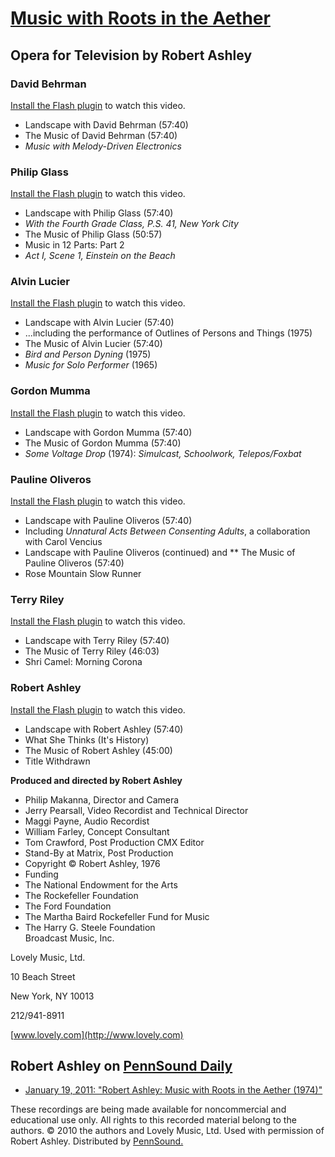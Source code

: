 [Music with Roots in the Aether](http://www.brooklynrail.org/2004/02/music/robert-ashley-music-with-roots-in-the-aether)
========================================================================================================================

Opera for Television by Robert Ashley
-------------------------------------


### David Behrman

[Install the Flash plugin](http://get.adobe.com/flashplayer/) to watch this video.

  

-   Landscape with David Behrman (57:40)
-   The Music of David Behrman (57:40)
-   *Music with Melody-Driven Electronics*


### Philip Glass

[Install the Flash plugin](http://get.adobe.com/flashplayer/) to watch this video.

  

-   Landscape with Philip Glass (57:40)
-   *With the Fourth Grade Class, P.S. 41, New York City*
-   The Music of Philip Glass (50:57)
-   Music in 12 Parts: Part 2
-   *Act I, Scene 1, Einstein on the Beach*


### Alvin Lucier

[Install the Flash plugin](http://get.adobe.com/flashplayer/) to watch this video.

  

-   Landscape with Alvin Lucier (57:40)
-   ...including the performance of <span class="title">Outlines of Persons and Things</span> (1975)
-   The Music of Alvin Lucier (57:40)
-   *Bird and Person Dyning* (1975)
-   *Music for Solo Performer* (1965)


### Gordon Mumma

[Install the Flash plugin](http://get.adobe.com/flashplayer/) to watch this video.

  

-   Landscape with Gordon Mumma (57:40)
-   The Music of Gordon Mumma (57:40)
-   *Some Voltage Drop* (1974): *Simulcast, Schoolwork, Telepos/Foxbat*


### Pauline Oliveros

[Install the Flash plugin](http://get.adobe.com/flashplayer/) to watch this video.

  

-   Landscape with Pauline Oliveros (57:40)
-   Including *Unnatural Acts Between Consenting Adults*, a collaboration with Carol Vencius
-   Landscape with Pauline Oliveros (continued) and ** The Music of Pauline Oliveros (57:40)
-   Rose Mountain Slow Runner


### Terry Riley

[Install the Flash plugin](http://get.adobe.com/flashplayer/) to watch this video.

  

-   Landscape with Terry Riley (57:40)
-   The Music of Terry Riley (46:03)
-   Shri Camel: Morning Corona


### Robert Ashley

[Install the Flash plugin](http://get.adobe.com/flashplayer/) to watch this video.

  

-   Landscape with Robert Ashley (57:40)
-   What She Thinks (It's History)
-   The Music of Robert Ashley (45:00)
-   Title Withdrawn

**Produced and directed by Robert Ashley**

-   Philip Makanna, Director and Camera
-   Jerry Pearsall, Video Recordist and Technical Director
-   Maggi Payne, Audio Recordist
-   William Farley, Concept Consultant
-   Tom Crawford, Post Production CMX Editor
-   Stand-By at Matrix, Post Production
-   Copyright © Robert Ashley, 1976
-   Funding
-   The National Endowment for the Arts
-   The Rockefeller Foundation
-   The Ford Foundation
-   The Martha Baird Rockefeller Fund for Music
-   The Harry G. Steele Foundation  
    Broadcast Music, Inc.

Lovely Music, Ltd.

10 Beach Street

New York, NY 10013

212/941-8911

[www.lovely.com](http://www.lovely.com)

  

Robert Ashley on [PennSound Daily](http://writing.upenn.edu/pennsound/daily)
----------------------------------------------------------------------------

-   [January 19, 2011: "Robert Ashley: Music with Roots in the Aether (1974)"](http://writing.upenn.edu/pennsound/daily/201101.php#19_17:15)

These recordings are being made available for noncommercial and educational use only.
All rights to this recorded material belong to the authors. © 2010 the authors and Lovely Music, Ltd.
Used with permission of Robert Ashley. Distributed by [PennSound.](../index.html)
